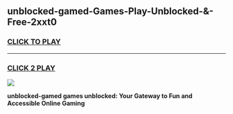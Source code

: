 
## unblocked-gamed-Games-Play-Unblocked-&-Free-2xxt0
<h3>
<a href="https://premium76.site?title=unblocked-gamed&ref=24A">CLICK TO PLAY</a></h3>
<hr>

<h3>
<a href="https://premium76.site?title=unblocked-gamed&ref=24A">CLICK 2 PLAY</a>
  
</h3>

<a href="https://premium76.site?title=unblocked-gamed&ref=24A"><img src="https://clearcache.store/games.png"></a>


**unblocked-gamed games unblocked: Your Gateway to Fun and Accessible Online Gaming**
